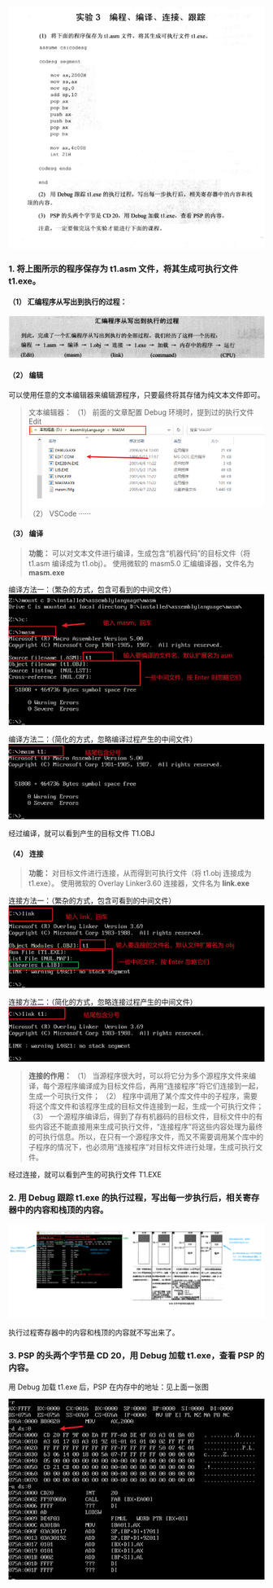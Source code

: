 ![实验3](./汇编语言(第3版，王爽著)：实验3-编程、编译、连接、跟踪.assets/17731575-2889a7f99715fe5d.png)

### 1. 将上图所示的程序保存为 t1.asm 文件，将其生成可执行文件 t1.exe。
#### （1） 汇编程序从写出到执行的过程：
![汇编程序从写出到执行的过程](./汇编语言(第3版，王爽著)：实验3-编程、编译、连接、跟踪.assets/17731575-6de1ab0c5d6ea321.png)

#### （2） 编辑
可以使用任意的文本编辑器来编辑源程序，只要最终将其存储为纯文本文件即可。
> 文本编辑器：
> （1） 前面的文章配置 Debug 环境时，提到过的执行文件 Edit
> ![Edit](./汇编语言(第3版，王爽著)：实验3-编程、编译、连接、跟踪.assets/17731575-5505c0d27aa815e8.png)
> （2） VSCode
> ······

#### （3） 编译
> **功能：**
> 可以对文本文件进行编译，生成包含“机器代码”的目标文件（将 t1.asm 编译成为 t1.obj）。
> 使用微软的 masm5.0 汇编编译器，文件名为 **masm.exe**

编译方法一：（繁杂的方式，包含可看到的中间文件）
![编译方法一](./汇编语言(第3版，王爽著)：实验3-编程、编译、连接、跟踪.assets/17731575-ee129a8b2c1e7715.png)

编译方法二：（简化的方式，忽略编译过程产生的中间文件）
![编译方法二](./汇编语言(第3版，王爽著)：实验3-编程、编译、连接、跟踪.assets/17731575-bca6cf3986b95726.png)

经过编译，就可以看到产生的目标文件 T1.OBJ

#### （4） 连接
> **功能：**
> 对目标文件进行连接，从而得到可执行文件（将 t1.obj 连接成为 t1.exe）。
> 使用微软的 Overlay Linker3.60 连接器，文件名为 **link.exe**

连接方法一：（繁杂的方式，包含可看到的中间文件）
![连接方法一](./汇编语言(第3版，王爽著)：实验3-编程、编译、连接、跟踪.assets/17731575-9c013f06bbdcb16e.png)

连接方法二：（简化的方式，忽略连接过程产生的中间文件）
![连接方法二](./汇编语言(第3版，王爽著)：实验3-编程、编译、连接、跟踪.assets/17731575-6f640aa7c5769ef1.png)

> **连接的作用：**
> （1） 当源程序很大时，可以将它分为多个源程序文件来编译，每个源程序编译成为目标文件后，再用“连接程序”将它们连接到一起，生成一个可执行文件；
> （2） 程序中调用了某个库文件中的子程序，需要将这个库文件和该程序生成的目标文件连接到一起，生成一个可执行文件；
> （3） 一个源程序编译后，得到了存有机器码的目标文件，目标文件中的有些内容还不能直接用来生成可执行文件，“连接程序”将这些内容处理为最终的可执行信息。所以，在只有一个源程序文件，而又不需要调用某个库中的子程序的情况下，也必须用“连接程序”对目标文件进行处理，生成可执行文件。

经过连接，就可以看到产生的可执行文件 T1.EXE

### 2. 用 Debug 跟踪 t1.exe 的执行过程，写出每一步执行后，相关寄存器中的内容和栈顶的内容。

![程序执行过程的跟踪.png](./汇编语言(第3版，王爽著)：实验3-编程、编译、连接、跟踪.assets/17731575-b3ce2ee1b44f883f.png)


执行过程寄存器中的内容和栈顶的内容就不写出来了。

### 3. PSP 的头两个字节是 CD 20，用 Debug 加载 t1.exe，查看 PSP 的内容。
用 Debug 加载 t1.exe 后，PSP 在内存中的地址：见上面一张图

![查看 PSP 的内容](./汇编语言(第3版，王爽著)：实验3-编程、编译、连接、跟踪.assets/17731575-3e16d238fa86c587.png)
